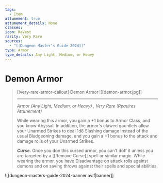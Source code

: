 ```yaml
---
tags:
  - Item
attunement: true
attunement_details: None
classes: 
icon: RaVest
rarity: Very Rare
sources:
  - "[[Dungeon Master's Guide 2024]]"
type: Armor
type_details: Any Light, Medium, or Heavy
---
```

# Demon Armor
>[!very-rare-armor-callout] Demon Armor
>![[demon-armor.jpg]]
>
>- - -
>_Armor (Any Light, Medium, or Heavy) , Very Rare (Requires Attunement)_
>
>While wearing this armor, you gain a +1 bonus to Armor Class, and you know Abyssal. In addition, the armor's clawed gauntlets allow your Unarmed Strikes to deal 1d8 Slashing damage instead of the usual Bludgeoning damage, and you gain a +1 bonus to the attack and damage rolls of your Unarmed Strikes.
>
>**_Curse._** Once you don this cursed armor, you can't doff it unless you are targeted by a [[Remove Curse]] spell or similar magic. While wearing the armor, you have Disadvantage on attack rolls against demons and on saving throws against their spells and special abilities.
>


![[dungeon-masters-guide-2024-banner.avif|banner]]